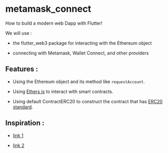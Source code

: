# metamask_connect

How to build a modern web Dapp with Flutter!

We will use :

- the flutter_web3 package for interacting with the Ethereum object

- connecting with Metamask, Wallet Connect, and other providers

## Features : 

- Using the Ethereum object and its method like `requestAccount`.

- Using [Ethers js](https://docs.ethers.io/v5/) to interact with smart contracts.

- Using default ContractERC20 to construct the contract that has [ERC20 standard](https://ethereum.org/en/developers/docs/standards/tokens/erc-20/).

## Inspiration : 

- [link 1](https://github.com/GhostWalker562/no-longer-beginner-tutorials/blob/master/metamask/lib/metamask.dart)

- [link 2](https://medium.com/coinmonks/building-modern-web-dapp-with-flutter-91656c71d8b)
